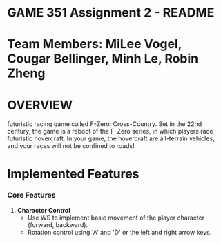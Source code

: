 # GAME 351 Assignment 2 - README
# Team Members: MiLee Vogel, Cougar Bellinger, Minh Le, Robin Zheng
# OVERVIEW
futuristic racing game called F-Zero: Cross-Country. Set in the 22nd century, the game is a reboot of the F-Zero series, in which players race futuristic hovercraft. In your game, the hovercraft are all-terrain vehicles, and your races will not be confined to roads! 
# Implemented Features
### Core Features
1. **Character Control**
   - Use WS to implement basic movement of the player character (forward, backward).
   - Rotation control using 'A' and 'D' or the left and right arrow keys.

